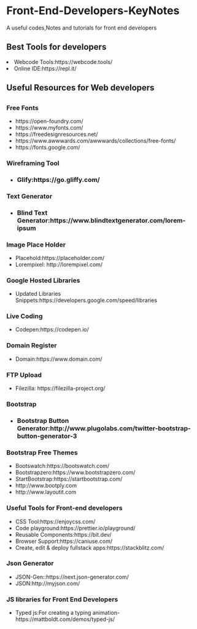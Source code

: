 # Front-End-Developers-KeyNotes
A useful codes,Notes and tutorials for front end developers
<h2>Best Tools for developers</h2>
<li>Webcode Tools:https://webcode.tools/</li>
<li>Online IDE:https://repl.it/</li>

<h2>Useful Resources for Web developers<h2>
 <h3>Free Fonts</h3>
 <ul>
  <li>https://open-foundry.com/</li>
  <li>https://www.myfonts.com/</li>
  <li>https://freedesignresources.net/</li>
  <li>https://www.awwwards.com/awwwards/collections/free-fonts/</li>
  <li>https://fonts.google.com/</li>
  </ul>
 <h3>Wireframing Tool<h3>
 <ul>
   <li>Glify:https://go.gliffy.com/</li>
 </ul>
   <h3>Text Generator<h3>
 <ul>
   <li>Blind Text Generator:https://www.blindtextgenerator.com/lorem-ipsum</li>
 </ul>
  <h3>Image Place Holder</h3>
  <ul>
   <li>Placehold:https://placeholder.com/</li>
   <li>Lorempixel: http://lorempixel.com/</li>
  </ul>
  <h3>Google Hosted Libraries</h3>
  <ul>
  <li>Updated Libraries Snippets:https://developers.google.com/speed/libraries</li>
  </ul>
  <h3>Live Coding</h3>
  <ul>
   <li>Codepen:https://codepen.io/</li>
  </ul>
  <h3>Domain Register</h3>
  <ul>
   <li>Domain:https://www.domain.com/</li>
  </ul>
  <h3>FTP Upload</h3>
  <ul>
   <li>Filezilla: https://filezilla-project.org/</li>
  </ul>
  <h3>Bootstrap<h3>
   <ul>
    <li>
     Bootstrap Button Generator:http://www.plugolabs.com/twitter-bootstrap-button-generator-3
    </li> 
   </ul>
   <h3>Bootstrap Free Themes</h3>
   <ul>
    <li>Bootswatch:https://bootswatch.com/</li>
    <li>Bootstrapzero:https://www.bootstrapzero.com/</li>
    <li>StartBootstrap:https://startbootstrap.com/</li>
    <li>http://www.bootply.com</li>
    <li>http://www.layoutit.com</li>
  </ul>
   <h3>Useful Tools for Front-end developers </h3>
    <ul>
    <li>CSS Tool:https://enjoycss.com/</li>
     <li>Code playground:https://prettier.io/playground/</li>
     <li>Reusable Components:https://bit.dev/</li>
     <li>Browser Support:https://caniuse.com/</li>
     <li>Create, edit & deploy fullstack apps:https://stackblitz.com/</li>
    </ul>

   <h3>Json Generator</h3>
   <ul>
    <li>JSON-Gen::https://next.json-generator.com/</li>
    <li>JSON:http://myjson.com/</li>
   </ul>
   <h3>JS libraries for Front End Developers</h3>
   <ul>
    <li>Typed js:For creating a typing animation-
     https://mattboldt.com/demos/typed-js/</li>
   </ul>
   

